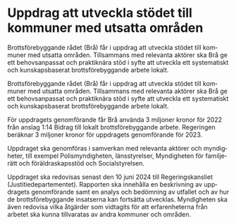 # Uppdrag att utveckla stödet till kommuner med utsatta områden

Brotts­före­byggande rådet (Brå) får i uppdrag att utveckla stödet till kom­muner med utsatta områden. Tillsam­mans med relevanta aktörer ska Brå ge ett behovs­anpassat och praktik­nära stöd i syfte att utveckla ett syste­matiskt och kunskaps­baserat brotts­före­byggande arbete lokalt.

Brotts­före­byggande rådet (Brå) får i uppdrag att utveckla stödet till kom­muner med utsatta områden. Tillsam­mans med relevanta aktörer ska Brå ge ett behovs­anpassat och praktik­nära stöd i syfte att utveckla ett syste­matiskt och kunskaps­baserat brotts­före­byggande arbete lokalt.

För upp­dragets genom­förande får Brå använda 3 miljoner kronor för 2022 från anslag 1:14 Bidrag till lokalt brotts­före­byggande arbete. Regeringen beräknar 3 miljoner kronor för uppdragets genom­förande för 2023.

Upp­draget ska genom­föras i sam­verkan med rele­vanta aktörer och myndig­heter, till exempel Polis­myndig­heten, läns­styrelser, Myndig­heten för familje­rätt och föräldra­skaps­stöd och Social­styrelsen.

Upp­draget ska redo­visas senast den 10 juni 2024 till Regerings­kansliet (Justitie­departe­mentet). Rapporten ska inne­hålla en beskriv­ning av upp­dragets genom­förande samt en analys och bedöm­ning av utfallet och av hur de brotts­före­byggande insatserna kan fortsätta utvecklas. Myndig­heten ska även redo­visa vilka åtgärder som vidtagits för att erfaren­heterna från arbetet ska kunna till­varatas av andra kom­muner och områden.
